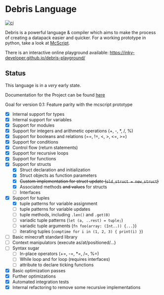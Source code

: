 # Debris Language
[![ci](https://github.com/Inky-developer/debris/workflows/ci/badge.svg)](https://github.com/Inky-developer/debris/actions)

Debris is a powerful language & compiler which aims to make the process of creating a datapack easier and quicker.
For a working prototype in python, take a look at [McScript](https://github.com/Inky-developer/mcscript).

There is an interactive online playground available: https://inky-developer.github.io/debris-playground/

## Status
This language is in a *very* early state. 

Documentation for the Project can be found [here](https://inky-developer.github.io/debris/debris_lang/)

Goal for version 0.1: Feature parity with the mcscript prototype
  - [x] Internal support for types
  - [x] Internal support for variables
  - [x] Support for modules
  - [x] Support for integers and arithmetic operations (+, -, *, /, %)
  - [x] Support for booleans and relations (==, !=, <, >, <=, >=)
  - [x] Support for conditions
  - [x] Control flow (return statements)
  - [x] Support for recursive loops
  - [x] Support for functions
  - [x] Support for structs
      - [x] Struct declaration and initialization
      - [x] Struct objects as function parameters
      - [x] ~~Custom implementation for struct update (`old_struct = new_struct`)~~
      - [x] Associated methods ~~and values~~ for structs
      - [ ] Interfaces
  - [x] Support for tuples
    - [x] tuple patterns for variable assignment
    - [ ] tuple patterns for variable updates
    - [ ] tuple methods, including `.len()` and `.get(0)`
    - [ ] variadic tuple patterns (`let (a, ..rest) = tuple;`)
    - [ ] variadic tuple arguments (`fn foo(array: (Int..)) {...}`)
    - [ ] iterating tuples (`comptime for i in (1, 2, 3) { print(i) }`)
  - [ ] Basic minecraft standard library
  - [ ] Context manipulators (execute as/at/positioned/...)
  - [ ] Syntax sugar
    - [ ] In-place operators (+=, -=, *=, /=, %=)
    - [ ] While loop and for loop (requires interfaces)
    - [ ] attribute to declare ticking functions
  - [x] Basic optimization passes
  - [x] Further optimizations 
  - [x] Automated integration tests
  - [x] Internal refactoring to remove some recursive implementations
